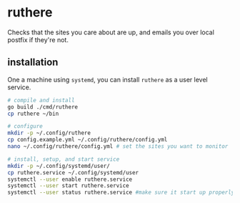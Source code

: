 # ruthere
Checks that the sites you care about are up, and emails you over local postfix if they're not.

## installation
One a machine using `systemd`, you can install `ruthere` as a user level service.


``` bash
# compile and install
go build ./cmd/ruthere
cp ruthere ~/bin

# configure
mkdir -p ~/.config/ruthere
cp config.example.yml ~/.config/ruthere/config.yml
nano ~/.config/ruthere/config.yml # set the sites you want to monitor

# install, setup, and start service
mkdir -p ~/.config/systemd/user/
cp ruthere.service ~/.config/systemd/user
systemctl --user enable ruthere.service
systemctl --user start ruthere.service
systemctl --user status ruthere.service #make sure it start up properly
```
